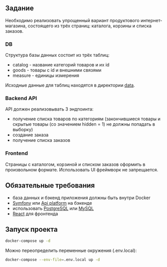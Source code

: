## Задание

Необходимо реализовать упрощенный вариант продуктового интернет-магазина, состоящего из трёх страниц: каталога, корзины и списка заказов.

### DB

Структура базы данных состоит из трёх таблиц:

- catalog - название категорий товаров и их id
- goods - товары с id и внешними связями
- measure - единицы измерения

Исходные данные для таблиц находятся в директории [data](./data).

### Backend API

API должен реализовывать 3 эндпоинта:
- получение списка товаров по категориям (закончившиеся товары и скрытые товары (со значением hidden = 1) не должны попадать в выборку)
- создание заказа
- получение списка заказов

### Frontend

Страницы с каталогом, корзиной и списком заказов оформить в произвольном формате. Использовать UI фреймворк не запрещается.

## Обязательные требования

- база данных и бэкенд приложения должны быть внутри Docker
- [Symfony](https://symfony.com/) или [Api platform](https://api-platform.com/) на бэкенде
- использовать [PostgreSQL](https://www.postgresql.org/) или [MySQL](https://www.mysql.com/)
- [React](https://reactjs.org/) для фронтенда

## Запуск проекта

```bash
docker-compose up -d 
```

Можно переопределить переменные окружения (.env.local):

```bash
docker-compose --env-file=.env.local up -d 
```


